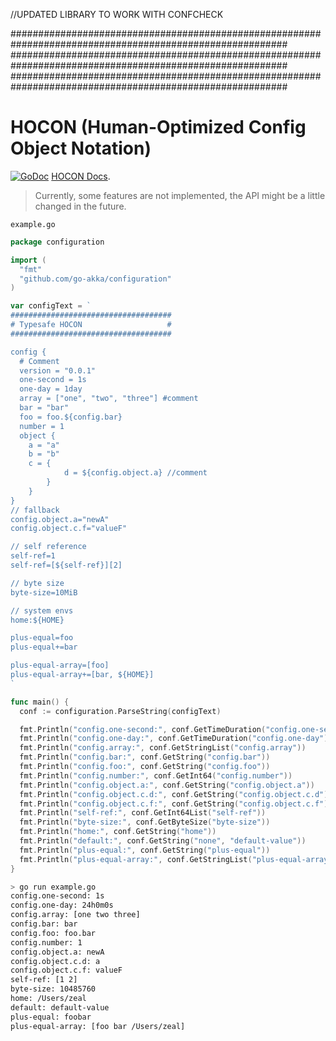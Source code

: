 
//UPDATED LIBRARY TO WORK WITH CONFCHECK

##########################################################################################################
##########################################################################################################
##########################################################################################################

HOCON (Human-Optimized Config Object Notation)
=====
[![GoDoc](https://godoc.org/github.com/go-akka/configuration?status.svg)](https://godoc.org/github.com/go-akka/configuration)
[HOCON Docs](https://github.com/typesafehub/config/blob/master/HOCON.md).

> Currently, some features are not implemented, the API might be a little changed in the future.


`example.go`

```go
package configuration

import (
  "fmt"
  "github.com/go-akka/configuration"
)

var configText = `
####################################
# Typesafe HOCON                   #
####################################

config {
  # Comment
  version = "0.0.1"
  one-second = 1s
  one-day = 1day
  array = ["one", "two", "three"] #comment
  bar = "bar"
  foo = foo.${config.bar} 
  number = 1
  object {
    a = "a"
    b = "b"
    c = {
            d = ${config.object.a} //comment
        }
    }
}
// fallback
config.object.a="newA"
config.object.c.f="valueF"

// self reference
self-ref=1
self-ref=[${self-ref}][2]

// byte size
byte-size=10MiB

// system envs
home:${HOME}

plus-equal=foo
plus-equal+=bar

plus-equal-array=[foo]
plus-equal-array+=[bar, ${HOME}]
`

func main() {
  conf := configuration.ParseString(configText)

  fmt.Println("config.one-second:", conf.GetTimeDuration("config.one-second"))
  fmt.Println("config.one-day:", conf.GetTimeDuration("config.one-day"))
  fmt.Println("config.array:", conf.GetStringList("config.array"))
  fmt.Println("config.bar:", conf.GetString("config.bar"))
  fmt.Println("config.foo:", conf.GetString("config.foo"))
  fmt.Println("config.number:", conf.GetInt64("config.number"))
  fmt.Println("config.object.a:", conf.GetString("config.object.a"))
  fmt.Println("config.object.c.d:", conf.GetString("config.object.c.d"))
  fmt.Println("config.object.c.f:", conf.GetString("config.object.c.f"))
  fmt.Println("self-ref:", conf.GetInt64List("self-ref"))
  fmt.Println("byte-size:", conf.GetByteSize("byte-size"))
  fmt.Println("home:", conf.GetString("home"))
  fmt.Println("default:", conf.GetString("none", "default-value"))
  fmt.Println("plus-equal:", conf.GetString("plus-equal"))
  fmt.Println("plus-equal-array:", conf.GetStringList("plus-equal-array"))
}

```

```bash
> go run example.go
config.one-second: 1s
config.one-day: 24h0m0s
config.array: [one two three]
config.bar: bar
config.foo: foo.bar
config.number: 1
config.object.a: newA
config.object.c.d: a
config.object.c.f: valueF
self-ref: [1 2]
byte-size: 10485760
home: /Users/zeal
default: default-value
plus-equal: foobar
plus-equal-array: [foo bar /Users/zeal]
```
